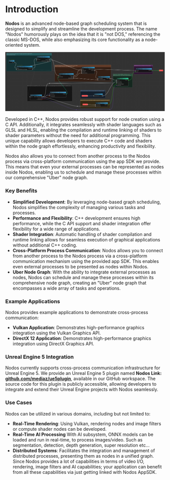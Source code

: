 # Introduction

**Nodos** is an advanced node-based graph scheduling system that is designed to simplify and streamline the development process. The name "Nodos" humorously plays on the idea that it is "not DOS," referencing the classic MS-DOS, while also emphasizing its core functionality as a node-oriented system.

![an example node graph](images/nodegraph.png)

Developed in C++, Nodos provides robust support for node creation using a C API. Additionally, it integrates seamlessly with shader languages such as GLSL and HLSL, enabling the compilation and runtime linking of shaders to shader parameters without the need for additional programming. This unique capability allows developers to execute C++ code and shaders within the node graph effortlessly, enhancing productivity and flexibility.

Nodos also allows you to connect from another process to the Nodos process via cross-platform communication using the app SDK we provide. This means that even your external processes can be represented as nodes inside Nodos, enabling us to schedule and manage these processes within our comprehensive "Uber" node graph.

### Key Benefits

- **Simplified Development**: By leveraging node-based graph scheduling, Nodos simplifies the complexity of managing various tasks and processes.
- **Performance and Flexibility**: C++ development ensures high performance, while the C API support and shader integration offer flexibility for a wide range of applications.
- **Shader Integration**: Automatic handling of shader compilation and runtime linking allows for seamless execution of graphical applications without additional C++ coding.
- **Cross-Platform Process Communication**: Nodos allows you to connect from another process to the Nodos process via a cross-platform communication mechanism using the provided app SDK. This enables even external processes to be presented as nodes within Nodos.
- **Uber Node Graph**: With the ability to integrate external processes as nodes, Nodos can schedule and manage these processes within its comprehensive node graph, creating an "Uber" node graph that encompasses a wide array of tasks and operations.

### Example Applications

Nodos provides example applications to demonstrate cross-process communication:

- **Vulkan Application**: Demonstrates high-performance graphics integration using the Vulkan Graphics API.
- **DirectX 12 Application**: Demonstrates high-performance graphics integration using DirectX Graphics API.

### Unreal Engine 5 Integration

Nodos currently supports cross-process communication infrastructure for Unreal Engine 5. We provide an Unreal Engine 5 plugin named **Nodos Link:** **[github.com/mediaz/ue5plugin](https://github.com/mediaz/ue5plugin)**, available in our GitHub workspace. The source code for this plugin is publicly accessible, allowing developers to integrate and extend their Unreal Engine projects with Nodos seamlessly.

### Use Cases

Nodos can be utilized in various domains, including but not limited to:

- **Real-Time Rendering**: Using Vulkan, rendering nodes and image filters or compute shader nodes can be developed.
- **Real-Time AI Processing** With AI subsystem, ONNX models can be loaded and run in real-time, to process images/video. Such as segmentation, detection, depth generation, super resolution etc...
- **Distributed Systems**: Facilitates the integration and management of distributed processes, presenting them as nodes in a unified graph. Since Nodos provides a lot of capabilities in terms of video I/O, rendering, image filters and AI capabilities; your application can benefit from all these capabilities via just getting linked with Nodos AppSDK.